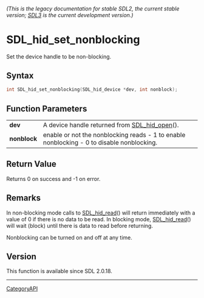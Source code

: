 ###### (This is the legacy documentation for stable SDL2, the current stable version; [SDL3](https://wiki.libsdl.org/SDL3/) is the current development version.)
# SDL_hid_set_nonblocking

Set the device handle to be non-blocking.

## Syntax

```c
int SDL_hid_set_nonblocking(SDL_hid_device *dev, int nonblock);

```

## Function Parameters

|                  |                                                                                           |
| ---------------- | ----------------------------------------------------------------------------------------- |
| **dev**          | A device handle returned from [SDL_hid_open](SDL_hid_open.md)().                             |
| **nonblock**     | enable or not the nonblocking reads - 1 to enable nonblocking - 0 to disable nonblocking. |

## Return Value

Returns 0 on success and -1 on error.

## Remarks

In non-blocking mode calls to [SDL_hid_read](SDL_hid_read.md)() will return
immediately with a value of 0 if there is no data to be read. In blocking
mode, [SDL_hid_read](SDL_hid_read.md)() will wait (block) until there is data
to read before returning.

Nonblocking can be turned on and off at any time.

## Version

This function is available since SDL 2.0.18.

----
[CategoryAPI](CategoryAPI.md)
